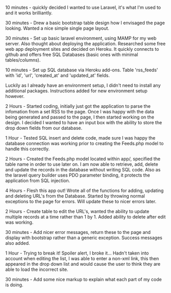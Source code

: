 <p>
    10 minutes - quickly decided I wanted to use Laravel, it's what I'm used to and it works brilliantly.
</p>

<p>
    30 minutes - Drew a basic bootstrap table design how I envisaged the page looking. Wanted a nice simple single page layout.
</p>

<p>
    30 minutes - Set up basic laravel environment, using MAMP for my web server. Also thought about deploying the application.
    Researched some free web app deployment sites and decided on Heroku. It quickly connects to github and offers free SQL 
    Databases (basic ones with minimal tables/columns). 
</p>

<p>
    10 minutes - Set up SQL database via Heroku add-ons. Table 'rss_feeds' with 'id', 'url', 'created_at' and 'updated_at' fields.
</p>

<p>
    Luckily as I already have an environment setup, I didn't need to install any additional packages. Instructions added for new environment setup however.
</p>

<p>
    2 Hours - Started coding, initially just got the application to parse the infomation from a set RSS to the page.
    Once I was happy with the data being generated and passed to the page, I then started working on the design. I decided
    I wanted to have an input box with the ability to store the drop down fields from our database. 
</p>

<p>
    1 Hour - Tested SQL insert and delete code, made sure I was happy the database connection was working prior to creating
    the Feeds.php model to handle this correctly.
</p>

<p>
    2 Hours - Created the Feeds.php model located within app/, specified the table name in order to use later on.
    I am now able to retrieve, add, delete and update the records in the database without writing SQL code. Also as the laravel
    query builder uses PDO parameter binding, it protects the application from SQL injection.
</p>

<p>
    4 Hours - Flesh this app out! Wrote all of the functions for adding, updating and deleting URL's from the Database.
    Started by throwing normal exceptions to the page for errors. Will update these to nicer errors later.
</p>

<p>
    2 Hours - Create table to edit the URL's, wanted the ability to update multiple records at a time rather than 1 by 1.
    Added ability to delete after edit was working.
</p>

<p>
    30 minutes - Add nicer error messages, return these to the page and display with bootstrap rather than a generic exception.
    Success messages also added.
</p>

<p>
    1 Hour - Trying to break it! Spoiler alert, I broke it... Hadn't taken into account when editing the list, I was able to
    enter a non-xml link, this then appeared in the drop down list and would cause the user to think they are able to load 
    the incorrect site.
</p>

<p>
    30 minutes - Add some nice markup to explain what each part of my code is doing.
</p>
